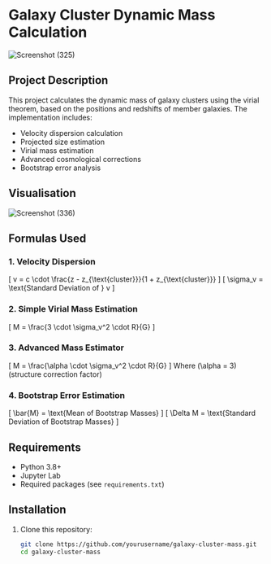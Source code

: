 # Galaxy Cluster Dynamic Mass Calculation

![Screenshot (325)](https://github.com/user-attachments/assets/5bcc8ed4-b525-4135-8eec-9efb89ea7fdb)

## Project Description
This project calculates the dynamic mass of galaxy clusters using the virial theorem, based on the positions and redshifts of member galaxies. The implementation includes:

- Velocity dispersion calculation
- Projected size estimation
- Virial mass estimation
- Advanced cosmological corrections
- Bootstrap error analysis
  
## Visualisation

![Screenshot (336)](https://github.com/user-attachments/assets/c7a3f68e-65f8-46f2-a357-20e067956612)


## Formulas Used

### 1. Velocity Dispersion

\[
v = c \cdot \frac{z - z_{\text{cluster}}}{1 + z_{\text{cluster}}}
\]
\[
\sigma_v = \text{Standard Deviation of } v
\]

### 2. Simple Virial Mass Estimation

\[
M = \frac{3 \cdot \sigma_v^2 \cdot R}{G}
\]

### 3. Advanced Mass Estimator

\[
M = \frac{\alpha \cdot \sigma_v^2 \cdot R}{G}
\]
Where \(\alpha = 3\) (structure correction factor)

### 4. Bootstrap Error Estimation

\[
\bar{M} = \text{Mean of Bootstrap Masses}
\]
\[
\Delta M = \text{Standard Deviation of Bootstrap Masses}
\]

    
## Requirements
- Python 3.8+
- Jupyter Lab
- Required packages (see `requirements.txt`)

## Installation
1. Clone this repository:
   ```bash
   git clone https://github.com/yourusername/galaxy-cluster-mass.git
   cd galaxy-cluster-mass
